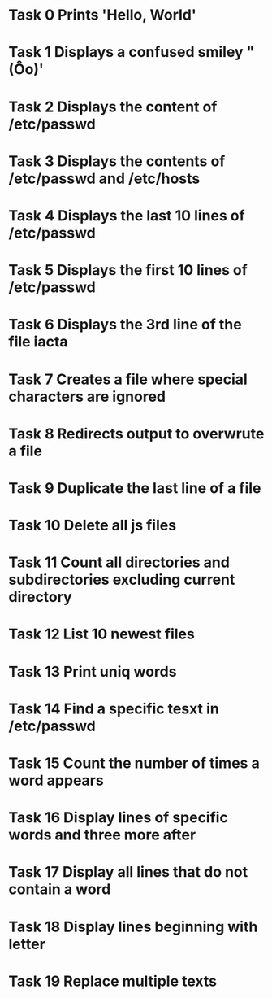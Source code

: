 # Task 0 Prints 'Hello, World'
# Task 1 Displays a confused smiley "(Ôo)'
# Task 2 Displays the content of /etc/passwd
# Task 3 Displays the contents of /etc/passwd and /etc/hosts
# Task 4 Displays the last 10 lines of /etc/passwd
# Task 5 Displays the first 10 lines of /etc/passwd
# Task 6 Displays the 3rd line of the file iacta
# Task 7 Creates a file where special characters are ignored
# Task 8 Redirects output to overwrute a file
# Task 9 Duplicate the last line of a file
# Task 10 Delete all js files
# Task 11 Count all directories and subdirectories excluding current directory
# Task 12 List 10 newest files
# Task 13 Print uniq words
# Task 14 Find a specific tesxt in /etc/passwd
# Task 15 Count the number of times a word appears
# Task 16 Display lines of specific words and three more after
# Task 17 Display all lines that do not contain a word
# Task 18 Display lines beginning with letter
# Task 19 Replace multiple texts
